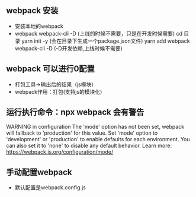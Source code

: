 ## webpack 安装
- 安装本地的webpack
- webpack webpack-cli -D (上线的时候不需要，只是在开发时候需要)
cd 目录
yarn init -y (会在目录下生成一个package.json文件)
yarn add webpack webpack-cli -D (-D开发依赖,上线时候不需要)

## webpack 可以进行0配置
- 打包工具->输出后的结果（js模块）
- webpack作用：打包(支持js的模块化)


## 运行执行命令：npx webpack 会有警告
WARNING in configuration
The 'mode' option has not been set, webpack will fallback to 'production' for this value. Set 'mode' option to 'development' or 'production' to enable defaults for each environment.
You can also set it to 'none' to disable any default behavior. Learn more: https://webpack.js.org/configuration/mode/

## 手动配置webpack
- 默认配置是webpack.config.js
